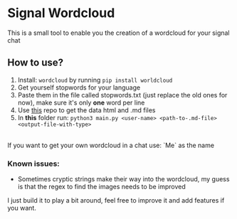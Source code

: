 # Signal Wordcloud
This is a small tool to enable you the creation of a wordcloud for your signal chat<br>

## How to use?
1. Install: `wordcloud` by running `pip install worldcloud`
2. Get yourself stopwords for your language
3. Paste them in the file called stopwords.txt (just replace the old ones for now), make sure it's only **one** word per line
4. Use [this](https://github.com/carderne/signal-export) repo to get the data html and .md files
5. In **this** folder run: `python3 main.py <user-name> <path-to-.md-file> <output-file-with-type>`
<br>
If you want to get your own wordcloud in a chat use: `Me` as the name

### Known issues:
- Sometimes cryptic strings make their way into the wordcloud, my guess is that the regex to find the images needs to be improved

I just build it to play a bit around, feel free to improve it and add features if you want.